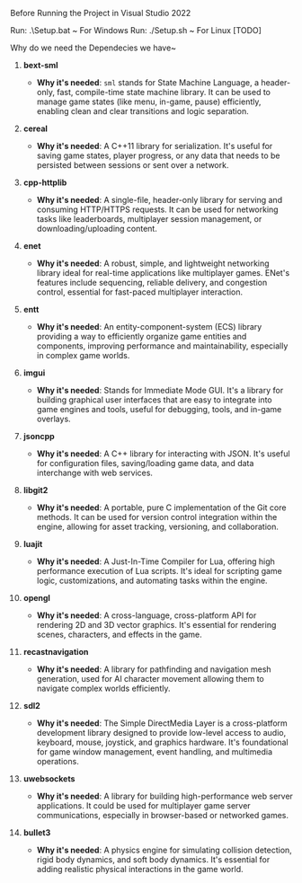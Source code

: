 Before Running the Project in Visual Studio 2022

Run: .\Setup.bat ~ For Windows
Run: ./Setup.sh ~ For Linux [TODO]


Why do we need the Dependecies we have~
1. **bext-sml**
   - **Why it's needed**: `sml` stands for State Machine Language, a header-only, fast, compile-time state machine library. It can be used to manage game states (like menu, in-game, pause) efficiently, enabling clean and clear transitions and logic separation.

2. **cereal**
   - **Why it's needed**: A C++11 library for serialization. It's useful for saving game states, player progress, or any data that needs to be persisted between sessions or sent over a network.

3. **cpp-httplib**
   - **Why it's needed**: A single-file, header-only library for serving and consuming HTTP/HTTPS requests. It can be used for networking tasks like leaderboards, multiplayer session management, or downloading/uploading content.

4. **enet**
   - **Why it's needed**: A robust, simple, and lightweight networking library ideal for real-time applications like multiplayer games. ENet's features include sequencing, reliable delivery, and congestion control, essential for fast-paced multiplayer interaction.

5. **entt**
   - **Why it's needed**: An entity-component-system (ECS) library providing a way to efficiently organize game entities and components, improving performance and maintainability, especially in complex game worlds.

6. **imgui**
   - **Why it's needed**: Stands for Immediate Mode GUI. It's a library for building graphical user interfaces that are easy to integrate into game engines and tools, useful for debugging, tools, and in-game overlays.

7. **jsoncpp**
   - **Why it's needed**: A C++ library for interacting with JSON. It's useful for configuration files, saving/loading game data, and data interchange with web services.

8. **libgit2**
   - **Why it's needed**: A portable, pure C implementation of the Git core methods. It can be used for version control integration within the engine, allowing for asset tracking, versioning, and collaboration.

9. **luajit**
   - **Why it's needed**: A Just-In-Time Compiler for Lua, offering high performance execution of Lua scripts. It's ideal for scripting game logic, customizations, and automating tasks within the engine.

10. **opengl**
    - **Why it's needed**: A cross-language, cross-platform API for rendering 2D and 3D vector graphics. It's essential for rendering scenes, characters, and effects in the game.

11. **recastnavigation**
    - **Why it's needed**: A library for pathfinding and navigation mesh generation, used for AI character movement allowing them to navigate complex worlds efficiently.

12. **sdl2**
    - **Why it's needed**: The Simple DirectMedia Layer is a cross-platform development library designed to provide low-level access to audio, keyboard, mouse, joystick, and graphics hardware. It's foundational for game window management, event handling, and multimedia operations.

13. **uwebsockets**
    - **Why it's needed**: A library for building high-performance web server applications. It could be used for multiplayer game server communications, especially in browser-based or networked games.

14. **bullet3**
    - **Why it's needed**: A physics engine for simulating collision detection, rigid body dynamics, and soft body dynamics. It's essential for adding realistic physical interactions in the game world.